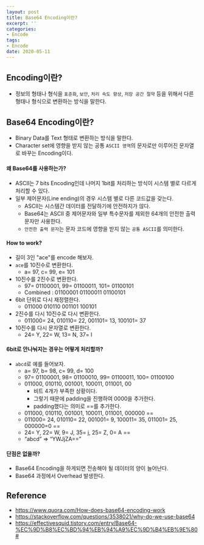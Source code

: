 ```yaml
---
layout: post
title: Base64 Encoding이란?
excerpt: ''
categories:
- Encode
tags:
- Encode
date: 2020-05-11
---
```


## Encoding이란?
- 정보의 형태나 형식을 `표준화`, `보안`, `처리 속도 향상`, `저장 공간 절약` 등을 위해서 다른 형태나 형식으로 변환하는 방식을 말한다.

## Base64 Encoding이란?
- Binary Data를 Text 형태로 변환하는 방식을 말한다.
- Character set에 영향을 받지 않는 공통 `ASCII 영역`의 문자로만 이루어진 문자열로 바꾸는 Encoding이다.

#### 왜 Base64를 사용하는가?
- ASCII는 7 bits Encoding인데 나머지 1bit를 처리하는 방식이 시스템 별로 다르게 처리할 수 있다.
- 일부 제어문자(Line ending)의 경우 시스템 별로 다른 코드값을 갖는다.
    - ASCII는 시스템간 데이터를 전달하기에 안전하지가 않다.
    - Base64는 ASCII 중 제어문자와 일부 특수문자를 제외한 64개의 안전한 출력 문자만 사용한다.
    - `안전한 출력 문자`는 문자 코드에 영향을 받지 않는 `공통 ASCII`를 의미한다.

#### How to work?
- 길이 3인 "ace"를 encode 해보자.
- `ace`를 10진수로 변환한다.
    - a= 97, c= 99, e= 101
- 10진수를 2진수로 변환한다.
    - 97= 01100001, 99= 01100011, 101= 01100101
    - Combined : 01100001 01100011 01100101
- 6bit 단위로 다시 재정렬한다.
    - 011000 010110 001101 100101
- 2진수를 다시 10진수로 다시 변환한다.
    - 011000= 24, 010110= 22, 001101= 13, 100101= 37
- 10진수를 다시 문자열로 변환한다.
    - 24= Y, 22= W, 13= N, 37= l

#### 6bit로 안나눠지는 경우는 어떻게 처리할까?
- `abcd`로 예를 들어보자.
    - a= 97, b= 98, c= 99, d= 100
    - 97= 01100001, 98= 01100010, 99= 01100011, 100= 01100100
    - 011000, 010110, 001001, 100011, 011001, 00
        - 비트 4개가 부족한 상황이다.
        - 그렇기 때문에 padding을 진행하여 0000을 추가한다.
        - padding했다는 의미로 ==를 추가한다.
    - 011000, 010110, 001001, 100011, 011001, 000000 ==
    - 011000= 24, 010110= 22, 001001= 9, 100011= 35, 011001= 25, 000000=0 ==
    - 24= Y, 22= W, 9= J, 35= j, 25= Z, 0= A ==
    - “abcd” => “YWJjZA==”


#### 단점은 없을까?
- Base64 Encoding을 하게되면 전송해야 될 데이터의 양이 늘어난다.
- Base64 과정에서 Overhead 발생한다.


## Reference
- <https://www.quora.com/How-does-base64-encoding-work>
- <https://stackoverflow.com/questions/3538021/why-do-we-use-base64>
- <https://effectivesquid.tistory.com/entry/Base64-%EC%9D%B8%EC%BD%94%EB%94%A9%EC%9D%B4%EB%9E%80#>